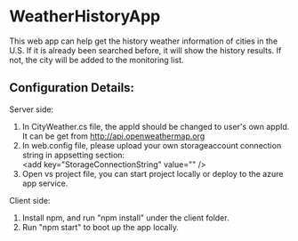 # WeatherHistoryApp
This web app can help get the history weather information of cities in the U.S. If it is already been searched before, it will show the history results. If not, the city will be added to the monitoring list. 


## Configuration Details:

Server side: 
1. In CityWeather.cs file, the appId should be changed to user's own appId. It can be get from http://api.openweathermap.org
2. In web.config file, please upload your own storageaccount connection string in appsetting section:    
      \<add key="StorageConnectionString" value="" /\>
3. Open vs project file, you can start project locally or deploy to the azure app service. 

Client side: 
1. Install npm, and run "npm install" under the client folder. 
2. Run "npm start" to boot up the app locally. 


